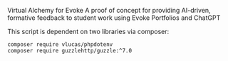 Virtual Alchemy for Evoke
 A proof of concept for providing AI-driven, formative feedback to student work using Evoke Portfolios and ChatGPT

This script is dependent on two libraries via composer:

    composer require vlucas/phpdotenv
    composer require guzzlehttp/guzzle:^7.0

